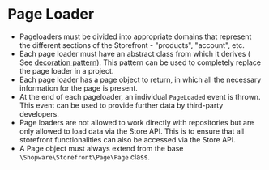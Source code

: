 # Page Loader

* Pageloaders must be divided into appropriate domains that represent the different sections of the Storefront - "products", "account", etc.
* Each page loader must have an abstract class from which it derives ( See [decoration pattern](../../references/adr/extension/2020-11-25-decoration-pattern.md)). This pattern can be used to completely replace the page loader in a project.
* Each page loader has a page object to return, in which all the necessary information for the page is present.
* At the end of each pageloader, an individual `PageLoaded` event is thrown. This event can be used to provide further data by third-party developers.
* Page loaders are not allowed to work directly with repositories but are only allowed to load data via the Store API. This is to ensure that all storefront functionalities can also be accessed via the Store API.
* A Page object must always extend from the base `\Shopware\Storefront\Page\Page` class.
